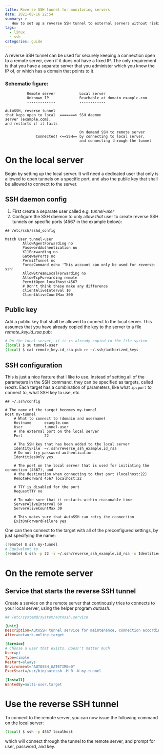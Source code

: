 ```yaml
---
title: Reverse SSH tunnel for monitoring servers
date: 2021-08-16 22:54
summary: >
   How to set up a reverse SSH tunnel to external servers without risking security.
tags:
  - linux
  - ssh
categories: guide
---
```


A reverse SSH tunnel can be used for securely keeping a connection open to a remote server, even if it does not have a fixed IP. The only requirement is that you have a separate server that you administer which you know the IP of, or which has a domain that points to it.

### Schematic figure:

```
          Remote server           Local server
          Unknown IP              Reachable at domain example.com
          -------------           ------------

AutoSSH, reverse tunnel
that keps open to local  =======> SSH daemon
server (example.com), 
and restarts if it fails

                                  On demand SSH to remote server
              Connected! <==SSH== by connecting to local server,
                                  and connecting through the tunnel
```

# On the local server
Begin by setting up the local server. It will need a dedicated user that only is allowed to open tunnels on a specific port, and also the public key that shall be allowed to connect to the server.

## SSH daemon config
1. First create a separate user called e.g. *tunnel-user*
2. Configure the SSH daemon to only allow *that* user to create reverse SSH tunnels on specific ports (4567 in the example below):

```ssh-config
## /etc/ssh/sshd_config

Match User tunnel-user
        AllowAgentForwarding no
        PasswordAuthentication no
        X11Forwarding no
        GatewayPorts no
        PermitTunnel no
        ForceCommand echo 'This account can only be used for reverse-ssh'
        AllowStreamLocalForwarding no
        AllowTcpForwarding remote
        PermitOpen localhost:4567
        # Don't think these make any difference
        ClientAliveInterval 10
        ClientAliveCountMax 300
```

## Public key
Add a public key that shall be allowed to connect to the local server. This assumes that you have already copied the key to the server to a file *remote_key.id_rsa.pub*:

```bash
# On the local server, if it is already copied to the file system
(local) $ su tunnel-user
(local) $ cat remote_key.id_rsa.pub >> ~/.ssh/authorized_keys
```

## SSH configuration
This is just a nice feature that I like to use. Instead of setting all of the parameters in the SSH command, they can be specified as targets, called *Hosts*. Each target has a combination of parameters, like what `ip:port` to connect to, what SSH key to use, etc. 

```ssh-config
## ~/.ssh/config

# The name of the target becomes my-tunnel
Host my-tunnel
    # What to connect to (domain and username)
    Hostname      example.com
    User          tunnel-user
    # The external port on the local server
    Port          22

    # The SSH key that has been added to the local server
    IdentityFile  ~/.ssh/reverse_ssh_example.id_rsa
    # Do not try password authentication
    IdentitiesOnly yes

    # The port on the local server that is used for initiating the connection (4567), and
    # the destination when connecting to that port (localhost:22)
    RemoteForward 4567 localhost:22

    # TTY is disabled for the port
    RequestTTY no

    # To make sure that it restarts within reasonable time
    ServerAliveInterval 60
    ServerAliveCountMax 30

    # This makes sure that AutoSSH can retry the connection
    ExitOnForwardFailure yes
```

One can then connect to the target with all of the preconfigured settings, by just specifying the name:

```bash
(remote) $ ssh my-tunnel
# Equivalent to
(remote) $ ssh -p 22 -i ~/.ssh/reverse_ssh_example.id_rsa -o IdentitiesOnly=yes -R 4567:localhost:22 -T -o ServerAliveInterval=60 -o ServerAliveCountMax 30 -o ExitOnForwardFailure=yes tunnel-user@example.com
```
# On the remote server

## Service that starts the reverse SSH tunnel
Create a service on the remote server that continously tries to connects to your local server, using the helper program *autossh*.

```ini
## /etc/systemd/system/autossh.service

[Unit]
Description=AutoSSH tunnel service for maintenance, connection according to .ssh/config
After=network-online.target

[Service]
# Choose a user that exists. Doesn't matter much
User=pi
Type=simple
Restart=always
Environment="AUTOSSH_GATETIME=0"
ExecStart=/usr/bin/autossh -M 0 -N my-tunnel

[Install]
WantedBy=multi-user.target
```

# Use the reverse SSH tunnel
To connect to the remote server, you can now issue the following command on the local server:

```bash
(local) $ ssh -p 4567 localhost
```

which will connect through the tunnel to the remote server, and prompt for user, password, and key.
